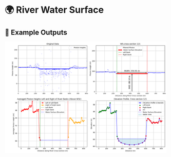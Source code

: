 # 🌍 River Water Surface 

## 📸 Example Outputs

![image alt](https://github.com/SaeidDaliriSusefi/RiverWSE-Estimation/blob/c6b56c06076d304f2ce94cf6b656eb070d7deb7b/Images/River.png)
